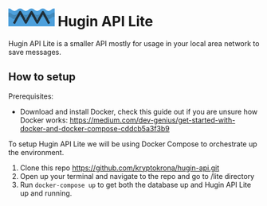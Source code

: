 # <img src="https://raw.githubusercontent.com/kryptokrona/kryptokrona-python-sdk/master/kryptokrona.png" alt="XKR" height="36" /> Hugin API Lite

Hugin API Lite is a smaller API mostly for usage in your local area network to save messages.

## How to setup

Prerequisites:

- Download and install Docker, check this guide out if you are unsure how Docker works: https://medium.com/dev-genius/get-started-with-docker-and-docker-compose-cddcb5a3f3b9

To setup Hugin API Lite we will be using Docker Compose to orchestrate up the environment.

1. Clone this repo https://github.com/kryptokrona/hugin-api.git
2. Open up your terminal and navigate to the repo and go to /lite directory
3. Run `docker-compose up` to get both the database up and Hugin API Lite up and running.
